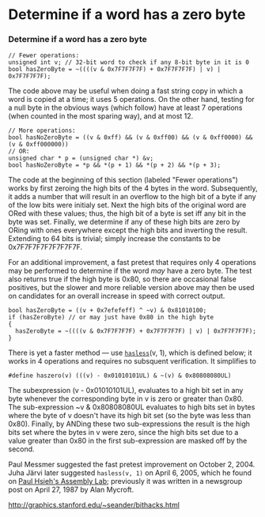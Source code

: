 # Determine if a word has a zero byte

### Determine if a word has a zero byte



```
// Fewer operations:
unsigned int v; // 32-bit word to check if any 8-bit byte in it is 0
bool hasZeroByte = ~((((v & 0x7F7F7F7F) + 0x7F7F7F7F) | v) | 0x7F7F7F7F);
```

The code above may be useful when doing a fast string copy in which a word  is copied at a time; it uses 5 operations.   On the other hand, testing for a null byte in the obvious ways (which follow) have at least 7 operations (when counted in the most sparing way), and at most 12.

```
// More operations:
bool hasNoZeroByte = ((v & 0xff) && (v & 0xff00) && (v & 0xff0000) && (v & 0xff000000))
// OR:
unsigned char * p = (unsigned char *) &v;  
bool hasNoZeroByte = *p && *(p + 1) && *(p + 2) && *(p + 3);
```

The code at the beginning of this section (labeled "Fewer operations")  works by first zeroing the high bits of the 4 bytes in the word. Subsequently, it adds a number that will result in an overflow to  the high bit of a byte if any of the low bits were initialy set.   Next the high bits of the original word are ORed with these values;  thus, the high bit of a byte is set iff any bit in the byte was set.   Finally, we determine if any of these high bits are zero by ORing with  ones everywhere except the high bits and inverting the result.   Extending to 64 bits is trivial; simply increase the constants to be  0x7F7F7F7F7F7F7F7F.

For an additional improvement, a fast pretest that requires only 4 operations may be performed to determine if the word *may* have a zero byte.   The test also returns true if the high byte is 0x80, so there are  occasional false positives, but the slower and more reliable version  above may then be used on candidates for an overall increase in speed with correct output.



```
bool hasZeroByte = ((v + 0x7efefeff) ^ ~v) & 0x81010100;
if (hasZeroByte) // or may just have 0x80 in the high byte
{
  hasZeroByte = ~((((v & 0x7F7F7F7F) + 0x7F7F7F7F) | v) | 0x7F7F7F7F);
}
```



There is yet a faster method —  use [`hasless`](http://graphics.stanford.edu/~seander/bithacks.html#HasLessInWord)(v, 1),  which is defined below; it  works in 4 operations and requires no subsquent verification.  It simplifies to 

```
#define haszero(v) (((v) - 0x01010101UL) & ~(v) & 0x80808080UL)
```

The subexpression (v - 0x01010101UL), evaluates to a high bit set in any byte whenever the corresponding byte in v is zero or greater than 0x80.   The sub-expression ~v & 0x80808080UL  evaluates to high bits set in bytes where the byte of v doesn't have its high  bit set (so the byte was less than 0x80).  Finally, by ANDing these two  sub-expressions the result is the high bits set where the bytes in v  were zero, since the high bits set due to a value greater than 0x80  in the first sub-expression are masked off by the second.

Paul Messmer suggested the fast pretest improvement on October 2, 2004.   Juha Järvi later suggested `hasless(v, 1)` on April 6, 2005, which he found on [Paul Hsieh's Assembly Lab](http://www.azillionmonkeys.com/qed/asmexample.html); previously it was written in a newsgroup post  on April 27, 1987 by Alan Mycroft.

http://graphics.stanford.edu/~seander/bithacks.html